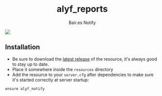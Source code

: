 <div align="center">

  <h1 align="center">alyf_reports</h1>

  <p align="center">
    Bair.es Notify
  </p>
</div>

<img src="https://user-images.githubusercontent.com/60477582/171034076-a15f0d8e-8216-487e-a51a-e01322c316c7.png">

## Installation

- Be sure to download the [latest release](https://github.com/gonzagradtke/alyf_reports) of the resource, it's always good to stay up to date.
- Place it somewhere inside the `resources` directory
- Add the resource to your `server.cfg` after dependencies to make sure it's started correctly at server startup:
```
ensure alyf_notify
```
